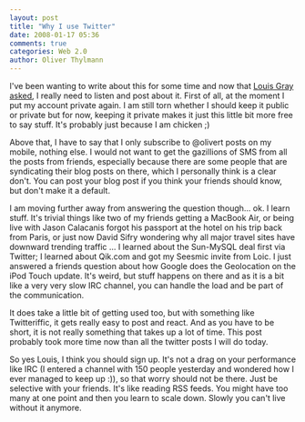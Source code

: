 ```yaml
---
layout: post
title: "Why I use Twitter"
date: 2008-01-17 05:36
comments: true
categories: Web 2.0
author: Oliver Thylmann
---
```









I've been wanting to write about this for some time and now that [Louis Gray asked](http://www.louisgray.com/live/2008/01/can-we-talk-about-twitter-for-second.html), I really need to listen and post about it. First of all, at the moment I put my account private again. I am still torn whether I should keep it public or private but for now, keeping it private makes it just this little bit more free to say stuff. It's probably just because I am chicken ;)

Above that, I have to say that I only subscribe to @olivert posts on my mobile, nothing else. I would not want to get the gazillions of SMS from all the posts from friends, especially because there are some people that are syndicating their blog posts on there, which I personally think is a clear don't. You can post your blog post if you think your friends should know, but don't make it a default.

I am moving further away from answering the question though... ok. I learn stuff. It's trivial things like two of my friends getting a MacBook Air, or being live with Jason Calacanis forgot his passport at the hotel on his trip back from Paris, or just now David Sifry wondering why all major travel sites have downward trending traffic ... I learned about the Sun-MySQL deal first via Twitter; I learned about Qik.com and got my Seesmic invite from Loic. I just answered a friends question about how Google does the Geolocation on the iPod Touch update. It's weird, but stuff happens on there and as it is a bit like a very very slow IRC channel, you can handle the load and be part of the communication.

It does take a little bit of getting used too, but with something like Twitteriffic, it gets really easy to post and react. And as you have to be short, it is not really something that takes up a lot of time. This post probably took more time now than all the twitter posts I will do today.

So yes Louis, I think you should sign up. It's not a drag on your performance like IRC (I entered a channel with 150 people yesterday and wondered how I ever managed to keep up :)), so that worry should not be there. Just be selective with your friends. It's like reading RSS feeds. You might have too many at one point and then you learn to scale down. Slowly you can't live without it anymore.


